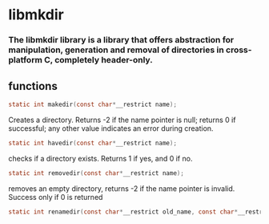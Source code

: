 # libmkdir

### The libmkdir library is a library that offers abstraction for manipulation, generation and removal of directories in cross-platform C, completely header-only.

## functions 

``` c
static int makedir(const char*__restrict name);
```

Creates a directory. Returns -2 if the name pointer is null; returns 0 if successful; any other value indicates an error during creation.

``` c
static int havedir(const char*__restrict name);
```

checks if a directory exists. Returns 1 if yes, and 0 if no.

``` c
static int removedir(const char*__restrict name);
```

removes an empty directory, returns -2 if the name pointer is invalid. Success only if 0 is returned

``` c
static int renamedir(const char*__restrict old_name, const char*__restrict new_name);
```
